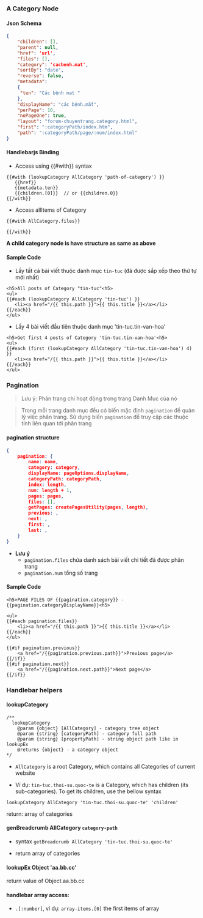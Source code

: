 
### A Category Node

#### Json Schema
```json
{
    "children": [],
    "parent": null,
    "href": 'url',
    "files": [],
    "category": 'cacbenh.mat',	
    "sortBy": "date",
    "reverse": false,
    "metadata": 
    {
	 "ten": "Các bệnh mat "
    },
    "displayName": "các bệnh.mắt",
    "perPage": 10,
    "noPageOne": true,
    "layout": "forum-chuyentrang.category.html",
    "first": ":categoryPath/index.htm",
    "path": ":categoryPath/page/:num/index.html"
}
```

#### Handlebarjs Binding
- Access using {{#with}} syntax
```
{{#with (lookupCategory AllCategory 'path-of-category') }}
   {{href}}
   {{metadata.ten}}
   {{children.[0]}}  // or {{children.0}}
{{/with}}
```

- Access allItems of Category
```
{{#with AllCategory.files}}

{{/with}}
```
 
 **A child category node is have structure as same as above**

#### Sample Code

- Lấy tất cả bài viết thuộc danh mục `tin-tuc` (đã được sắp xếp theo thứ tự mới nhất)
```
<h5>All posts of Category "tin-tuc"<h5>
<ul>
{{#each (lookupCategory AllCategory 'tin-tuc') }}
   <li><a href="/{{ this.path }}">{{ this.title }}</a></li>
{{/each}}
</ul>
```

- Lấy 4 bài viết đầu tiên thuộc danh mục 'tin-tuc.tin-van-hoa'
```
<h5>Get first 4 posts of Category 'tin-tuc.tin-van-hoa'<h5>
<ul>
{{#each (first (lookupCategory AllCategory 'tin-tuc.tin-van-hoa') 4) }}
   <li><a href="/{{ this.path }}">{{ this.title }}</a></li>
{{/each}}
</ul>
```

### Pagination
> Lưu ý: Phân trang chỉ hoạt động trong trang Danh Mục của nó

> Trong mỗi trang danh mục đều có biến mặc định `pagination` để quản lý việc phân trang. Sử dụng biến `pagination` để truy cập các thuộc tính liên quan tới phân trang

#### pagination structure
```json
{
    pagination: {
        name: name,
        category: category,
        displayName: pageOptions.displayName,
        categoryPath: categoryPath,
        index: length,
        num: length + 1,
        pages: pages,
        files: [],
        getPages: createPagesUtility(pages, length),
        previous: ,
        next: ,
        first: ,
        last: ,
    }
}
```
- **Lưu ý**
  - `pagination.files` chứa danh sách bài viết chi tiết đã được phân trang
  - `pagination.num` tổng số trang

#### Sample Code

```
<h5>PAGE FILES OF {{pagination.category}} - {{pagination.categoryDisplayName}}<h5>

<ul>
{{#each pagination.files}}
	<li><a href="/{{ this.path }}">{{ this.title }}</a></li>
{{/each}}
</ul>

{{#if pagination.previous}}
	<a href="/{{pagination.previous.path}}">Previous page</a>
{{/if}}
{{#if pagination.next}}
	<a href="/{{pagination.next.path}}">Next page</a>
{{/if}}
```

### Handlebar helpers

#### lookupCategory
```
/**
  lookupCategory
    @param {object} [AllCategory] - category tree object
    @param {string} [categoryPath] - category full path
    @param {string} [propertyPath] - string object path like in lookupEx
    @returns {object} - a category object
*/
```
- `AllCategory` is a root Category, which contains all Categories of current website

- Ví dụ: `tin-tuc.thoi-su.quoc-te` is a Category, which has children (its sub-categories). To get its children, use the bellow syntax

`lookupCategory AllCategory 'tin-tuc.thoi-su.quoc-te' 'children'`

return:  array of categories

#### genBreadcrumb AllCategory `category-path`

- syntax `getBreadcrumb AllCategory 'tin-tuc.thoi-su.quoc-te'`

- return array of categories

#### lookupEx Object 'aa.bb.cc'

return value of Object.aa.bb.cc

#### handlebar array access:

- `.[:number]`, ví dụ:   `array-items.[0]` the first items of array

		
